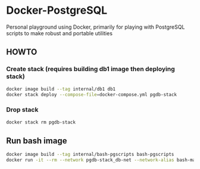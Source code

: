 # Docker-PostgreSQL

Personal playground using Docker, primarily for playing with PostgreSQL scripts to make robust and portable utilities

## HOWTO

### Create stack (requires building db1 image then deploying stack)

```sh
docker image build --tag internal/db1 db1
docker stack deploy --compose-file=docker-compose.yml pgdb-stack
```

### Drop stack

```sh
docker stack rm pgdb-stack
```

## Run bash image

```sh
docker image build --tag internal/bash-pgscripts bash-pgscripts
docker run -it --rm --network pgdb-stack_db-net --network-alias bash-manager internal/bash-pgscripts
```
